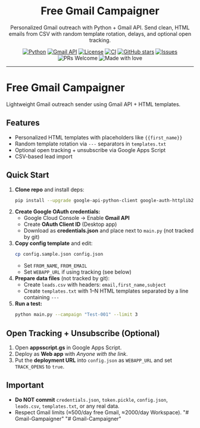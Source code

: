 <!-- Project header -->
<h1 align="center">Free Gmail Campaigner</h1>
<p align="center">
  Personalized Gmail outreach with Python + Gmail API. Send clean, HTML emails from CSV with random template rotation, delays, and optional open tracking.
</p>

<p align="center">
  <a href="https://www.python.org/"><img alt="Python" src="https://img.shields.io/badge/Python-3.9%2B-blue.svg"></a>
  <a href="https://developers.google.com/gmail/api"><img alt="Gmail API" src="https://img.shields.io/badge/Google-Gmail%20API-red.svg"></a>
  <a href="LICENSE"><img alt="License" src="https://img.shields.io/badge/License-MIT-green.svg"></a>
  <a href="https://github.com/E:\Mailing automation\Github version/actions"><img alt="CI" src="https://img.shields.io/badge/CI-none-lightgrey.svg"></a>
  <a href="https://github.com/E:\Mailing automation\Github version/stargazers"><img alt="GitHub stars" src="https://img.shields.io/github/stars/E:\Mailing automation\Github version?style=social"></a>
  <a href="https://github.com/E:\Mailing automation\Github version/issues"><img alt="Issues" src="https://img.shields.io/github/issues/E:\Mailing automation\Github version"></a>
  <img alt="PRs Welcome" src="https://img.shields.io/badge/PRs-welcome-brightgreen.svg">
  <img alt="Made with love" src="https://img.shields.io/badge/made%20with-%E2%9D%A4%EF%B8%8F-ff69b4.svg">
</p>

---

# Free Gmail Campaigner

Lightweight Gmail outreach sender using Gmail API + HTML templates.

## Features
- Personalized HTML templates with placeholders like `{{first_name}}`
- Random template rotation via `---` separators in `templates.txt`
- Optional open tracking + unsubscribe via Google Apps Script
- CSV-based lead import

## Quick Start
1. **Clone repo** and install deps:
   ```bash
   pip install --upgrade google-api-python-client google-auth-httplib2 google-auth-oauthlib python-dateutil
   ```
2. **Create Google OAuth credentials:**
   - Google Cloud Console → Enable **Gmail API**
   - Create **OAuth Client ID** (Desktop app)
   - Download as **credentials.json** and place next to `main.py` (not tracked by git)
3. **Copy config template** and edit:
   ```bash
   cp config.sample.json config.json
   ```
   - Set `FROM_NAME`, `FROM_EMAIL`
   - Set `WEBAPP_URL` if using tracking (see below)
4. **Prepare data files** (not tracked by git):
   - Create `leads.csv` with headers: `email,first_name,subject`
   - Create `templates.txt` with 1–N HTML templates separated by a line containing `---`
5. **Run a test:**
   ```bash
   python main.py --campaign "Test-001" --limit 3
   ```

## Open Tracking + Unsubscribe (Optional)
1. Open **appsscript.gs** in Google Apps Script.
2. Deploy as **Web app** with *Anyone with the link*.
3. Put the **deployment URL** into `config.json` as `WEBAPP_URL` and set `TRACK_OPENS` to `true`.

## Important
- **Do NOT commit** `credentials.json`, `token.pickle`, `config.json`, `leads.csv`, `templates.txt`, or any real data.
- Respect Gmail limits (≈500/day free Gmail, ≈2000/day Workspace).
"# Gmail-Gampaigner" 
"# Gmail-Campaigner" 
